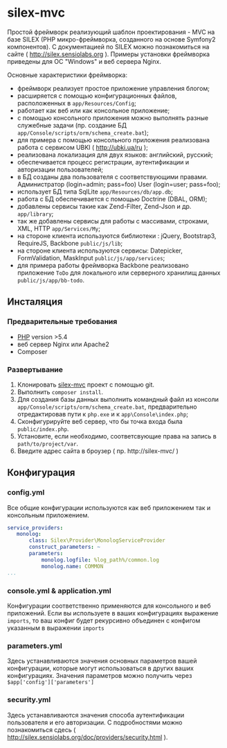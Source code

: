 # silex-mvc

Простой фреймворк реализующий шаблон проектирования - MVC на базе SILEX (PHP микро-фреймворка,
созданного на основе Symfony2 компонентов). С документацией по SILEX можно познакомиться 
на сайте ( http://silex.sensiolabs.org ). Примеры установки фреймворка приведены для ОС "Windows"
и веб сервера Nginx. 

Основные характеристики фреймворка:
- фреймворк реализует простое приложение управления блогом;
- расширяется с помощью конфигурационных файлов, расположенных в `app/Resources/Сonfig`;
- работает как веб или как консольное приложение;
- с помощью консольного приложения можно выполнять разные служебные задачи (пр. создание БД `app/Console/scripts/orm/schema_create.bat`);
- для примера с помощью консольного приложения реализована работа с сервисом UBKI ( http://ubki.ua/ru );
- реализована локализация для двух языков: английский, русский;
- обеспечивается процесс регистрации, аутентификации и авторизации пользователей;
- в БД созданы два пользователя с соответствующими правами. Администратор (login=admin; pass=foo) User (login=user; pass=foo);
- использует БД типа SqlLite `app/Resources/db/app.db`;
- работа с БД обеспечивается с помощью Doctrine (DBAL, ORM);
- добавлены сервисы такие как Zend-Filter, Zend-Json и др. `app/library`;
- так же добавлены сервисы для работы с массивами, строками, XML, HTTP `app/Services/My`;
- на стороне клиента используются библиотеки : jQuery, Bootstrap3, RequireJS, Backbone `public/js/lib`;
- на стороне клиента используются сервисы: Datepicker, FormValidation, MaskInput `public/js/app/services`;
- для примера работы фреймворка Backbone реализовано приложение `ToDo` для локального или серверного хранилищ данных `public/js/app/bb-todo`.


## Инсталяция

### Предварительные требования

- [PHP]( http://php.net ) version >5.4
- веб сервер Nginx или Apache2
- Composer

### Развертывание

1. Клонировать [silex-mvc]( https://github.com/alvk4r/silex-enhanced ) проект с помощью git.
2. Выполнить `composer install`.
3. Для создания базы данных выполнить командный файл из консоли `app/Console/scripts/orm/schema_create.bat`, 
предварительно отредактировав пути к `php.exe` и к `app\Console\index.php`;
4. Сконфигурируйте веб сервер, что бы точка входа была `public/index.php`.
5. Установите, если необходимо, соответсвующие права на запись в `path/to/project/var`.
6. Введите адрес сайта в броузер ( пр. http://silex-mvc/ )

## Конфигурация

### config.yml
Все общие конфигурации используются как веб приложением так и консольным приложением.

 ```yaml
 service_providers:
    monolog:
        class: Silex\Provider\MonologServiceProvider
        construct_parameters: ~
        parameters:
            monolog.logfile: %log_path%/common.log
            monolog.name: COMMON
 ...
 ```

### console.yml \& application.yml
Конфигурации соответственно применяются для консольного и веб приложений.
Если вы используете в ваших конфигурациях выражение `imports`, 
то ваш конфиг будет рекурсивно объединен с конфигом указанным в выражении `imports`

### parameters.yml
Здесь устанавливаются значения основных параметров вашей конфигурации, 
которые могут использоваться в других ваших конфигурациях. 
Значения параметров можно получить через `$app['config']['parameters']`

### security.yml
Здесь устанавливаются значения способа аутентификации пользователя и его авторизации.
С подробностями можно познакомиться сдесь ( http://silex.sensiolabs.org/doc/providers/security.html ).
